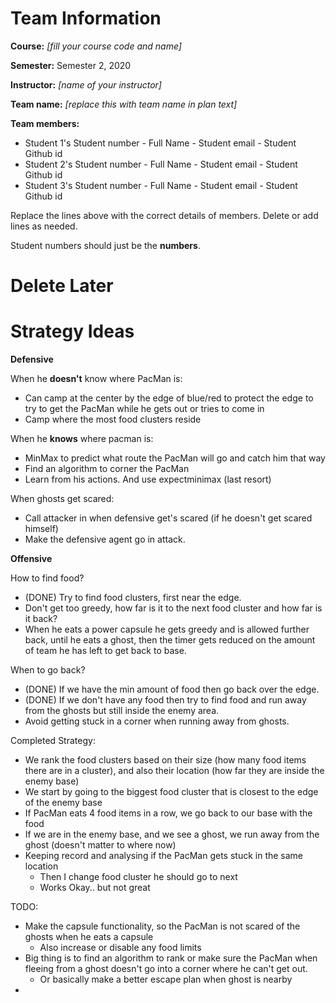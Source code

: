 # Team Information

**Course:** _[fill your course code and name]_

**Semester:** Semester 2, 2020

**Instructor:** _[name of your instructor]_

**Team name:** _[replace this with team name in plan text]_

**Team members:**

* Student 1's Student number - Full Name - Student email - Student Github id
* Student 2's Student number - Full Name - Student email - Student Github id
* Student 3's Student number - Full Name - Student email - Student Github id

Replace the lines above with the correct details of members. Delete or add lines as needed.

Student numbers should just be the **numbers**.

# Delete Later

# Strategy Ideas

**Defensive**

When he **doesn't** know where PacMan is:
- Can camp at the center by the edge of blue/red to protect the edge to try to get the PacMan while he gets out or tries to come in
- Camp where the most food clusters reside

When he **knows** where pacman is:
- MinMax to predict what route the PacMan will go and catch him that way
- Find an algorithm to corner the PacMan
- Learn from his actions. And use expectminimax (last resort)

When ghosts get scared:
- Call attacker in when defensive get's scared (if he doesn't get scared himself)
- Make the defensive agent go in attack.

**Offensive**

How to find food?
- (DONE) Try to find food clusters, first near the edge.
- Don't get too greedy, how far is it to the next food cluster and how far is it back?
- When he eats a power capsule he gets greedy and is allowed further back, until he eats a ghost, then the timer gets reduced on the amount of team he has left to get back to base.

When to go back?
- (DONE) If we have the min amount of food then go back over the edge.
- (DONE) If we don't have any food then try to find food and run away from the ghosts but still inside the enemy area.
- Avoid getting stuck in a corner when running away from ghosts.

Completed Strategy:
- We rank the food clusters based on their size (how many food items there are in a cluster), and also their location (how far they are inside the enemy base)
- We start by going to the biggest food cluster that is closest to the edge of the enemy base
- If PacMan eats 4 food items in a row, we go back to our base with the food
- If we are in the enemy base, and we see a ghost, we run away from the ghost (doesn't matter to where now)
- Keeping record and analysing if the PacMan gets stuck in the same location
  - Then I change food cluster he should go to next
  - Works Okay.. but not great

TODO:
- Make the capsule functionality, so the PacMan is not scared of the ghosts when he eats a capsule
  - Also increase or disable any food limits
- Big thing is to find an algorithm to rank or make sure the PacMan when fleeing from a ghost doesn't go into a corner where he can't get out.
  - Or basically make a better escape plan when ghost is nearby
- 
